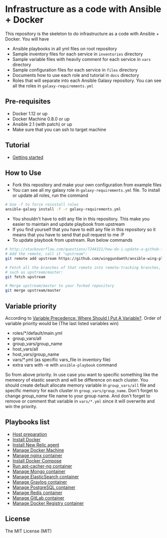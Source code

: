 Infrastructure as a code with Ansible + Docker
===========================================================================

This repository is the skeleton to do infrastructure as a code with Ansible + Docker. You will have
- Ansible playbooks in all yml files on root repository
- Sample inventory files for each service in ```inventories``` directory
- Sample variable files with heavily comment for each service in ```vars``` directory
- Sample configuration files for each service in ```files``` directory
- Documents how to use each role and tutorial in ```docs``` directory
- Roles that will separate into each Ansible Galaxy repository. You can see all the roles in ```galaxy-requirements.yml```

Pre-requisites
---------------------------------------------------------------------------

- Docker 1.12 or up
- Docker Machine 0.8.0 or up
- Ansible 2.1 (with patch) or up
- Make sure that you can ssh to target machine

Tutorial
---------------------------------------------------------------------------

- [Getting started](docs/tutorials/01_getting_started.md)

How to Use
---------------------------------------------------------------------------

- Fork this repository and make your own configuration from example files
- You can see all my galaxy role in ```galaxy-requirements.yml``` file. To install or update all roles, run the command

```bash
# Use -f to force reinstall roles
ansible-galaxy install -f -r galaxy-requirements.yml
```

- You shouldn't have to edit any file in this repository. This make you easier to maintain and update playbook from upstream
- If you find yourself that you have to edit any file in this repository so it means that you have to send that pull request to me :P
- To update playbook from upstream. Run below commands

```bash
# http://stackoverflow.com/questions/7244321/how-do-i-update-a-github-forked-repository
# Add the remote, call it "upstream":
git remote add upstream https://github.com/winggundamth/ansible-wing-playbook.git

# Fetch all the branches of that remote into remote-tracking branches,
# such as upstream/master:
git fetch upstream

# Merge upstream/master to your forked repository
git merge upstream/master
```

Variable priority
---------------------------------------------------------------------------

According to [Variable Precedence: Where Should I Put A Variable?](http://docs.ansible.com/ansible/playbooks_variables.html#variable-precedence-where-should-i-put-a-variable). Order of variable priority would be (The last listed variables win)

- roles/*/default/main.yml
- group_vars/all
- group_vars/group_name
- host_vars/all
- host_vars/group_name
- vars/*.yml (as specific vars_file in inventory file)
- extra vars with -e with ```ansible-playbook``` command

So from above priority. In use case you want to specific something like the memeory of elastic search and will be difference on each cluster. You should create default allocate memory variable in ```group_vars/all``` file and specific memory for each cluster in ```group_vars/group_name```. Don't forget to change *group_name* file name to your group name. And don't forget to remove or comment that variable in ```vars/*.yml``` since it will overwrite and win the priority.

Playbooks list
---------------------------------------------------------------------------

- [Host preparation](docs/host_preparation.md)
- [Install Docker](docs/install_docker.md)
- [Install New Relic agent](docs/newrelic.md)
- [Manage Docker Machine](docs/docker_machine.md)
- [Manage nginx container](docs/nginx_container.md)
- [Install Docker Compose](docs/docker_compose.md)
- [Run apt-cacher-ng container](docs/apt_cacher_ng_container.md)
- [Manage Mongo container](docs/mongo_container.md)
- [Manage ElasticSearch container](docs/elasticsearch_container.md)
- [Manage Graylog container](docs/graylog_container.md)
- [Manage PostgreSQL container](docs/postgresql_container.md)
- [Manage Redis container](docs/redis_container.md)
- [Manage GitLab container](docs/gitlab_container.md)
- [Manage Docker Registry container](docs/docker_registry_container.md)

License
-------

The MIT License (MIT)
